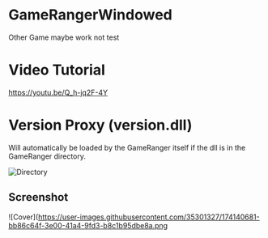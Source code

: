 # GameRangerWindowed
Other Game maybe work not test

# Video Tutorial
https://youtu.be/Q_h-jq2F-4Y

# Version Proxy (version.dll)
Will automatically be loaded by the GameRanger itself if the dll is in the GameRanger directory.

![Directory](https://user-images.githubusercontent.com/35301327/174139467-deb13167-849e-46e9-a0e6-c4c7825e3fee.png)
## Screenshot
![Cover](https://user-images.githubusercontent.com/35301327/174140681-bb86c64f-3e00-41a4-9fd3-b8c1b95dbe8a.png
